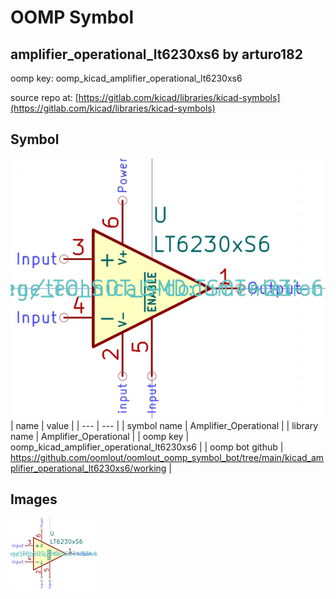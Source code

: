 # OOMP Symbol  
## amplifier_operational_lt6230xs6  by arturo182  
  
oomp key: oomp_kicad_amplifier_operational_lt6230xs6  
  
source repo at: [https://gitlab.com/kicad/libraries/kicad-symbols](https://gitlab.com/kicad/libraries/kicad-symbols)  
## Symbol  
  
[![working.png](working_600.png)](working.png)  
| name | value | 
| --- | --- | 
| symbol name | Amplifier_Operational | 
| library name | Amplifier_Operational | 
| oomp key | oomp_kicad_amplifier_operational_lt6230xs6 | 
| oomp bot github | https://github.com/oomlout/oomlout_oomp_symbol_bot/tree/main/kicad_amplifier_operational_lt6230xs6/working | 
## Images  
  
[![working.png](working_140.png)](working.png)  
